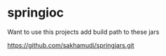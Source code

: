 # springioc

Want to use this projects add build path to these jars 

https://github.com/sakhamudi/springjars.git
